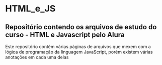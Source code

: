 # HTML_e_JS
## Repositório contendo os arquivos de estudo do curso - HTML e Javascript pelo Alura

Este repositório contém várias páginas de arquivos que mexem com a lógica de programação da linguagem JavaScript, porém existem várias anotações em cada uma delas
